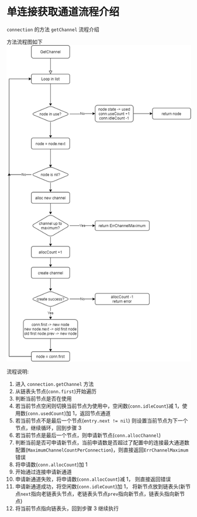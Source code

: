 # 单连接获取通道流程介绍

`connection` 的方法 `getChannel` 流程介绍

方法流程图如下
![流程图](https://github.com/shootingfans/goamqp/blob/main/resource/goamqp_connection_get_channel.png?raw=true)

流程说明:

1. 进入 `connection.getChannel` 方法
2. 从链表头节点(`conn.first`)开始遍历
3. 判断当前节点是否在使用
4. 若当前节点空闲则切换当前节点为使用中，空闲数(`conn.idleCount`)减 1，使用数(`conn.usedCount`)加 1，返回节点通道
5. 若当前节点不是最后一个节点(`entry.next != nil`) 则设置当前节点为下一个节点，继续循环，回到步骤 3
6. 若当前节点是最后一个节点，则申请新节点(`conn.allocChannel`)
7. 判断当前是否可申请新节点，当前申请数是否超过了配置中的连接最大通道数配置(`MaximumChannelCountPerConnection`)，则直接返回`ErrChannelMaximum`错误
8. 将申请数(`conn.allocCount`)加 1
9. 开始通过连接申请新通道
10. 申请新通道失败，将申请数(`conn.allocCount`)减 1， 则直接返回错误
11. 申请新通道成功，将空闲数(`conn.idleCount`)加 1， 将新节点放到链表头(新节点`next`指向老链表头节点，老链表头节点`prev`指向新节点，链表头指向新节点)
12. 将当前节点指向链表头，回到步骤 3 继续执行